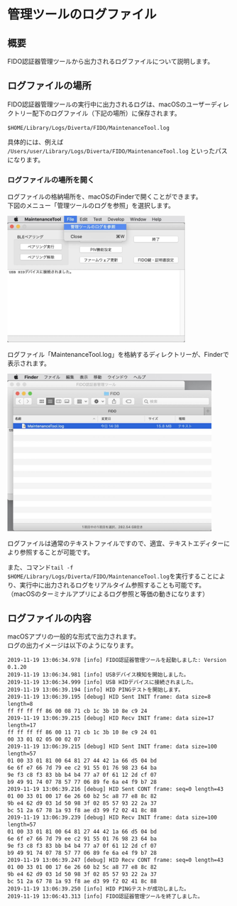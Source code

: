# 管理ツールのログファイル

## 概要
FIDO認証器管理ツールから出力されるログファイルについて説明します。

## ログファイルの場所

FIDO認証器管理ツールの実行中に出力されるログは、macOSのユーザーディレクトリー配下のログファイル（下記の場所）に保存されます。

`$HOME/Library/Logs/Diverta/FIDO/MaintenanceTool.log`

具体的には、例えば `/Users/user/Library/Logs/Diverta/FIDO/MaintenanceTool.log` といったパスになります。

### ログファイルの場所を開く

ログファイルの格納場所を、macOSのFinderで開くことができます。<br>
下図のメニュー「管理ツールのログを参照」を選択します。

<img src="assets02/0002.jpg" width="400">

ログファイル「MaintenanceTool.log」を格納するディレクトリーが、Finderで表示されます。

<img src="assets02/0003.jpg" width="460">

ログファイルは通常のテキストファイルですので、適宜、テキストエディターにより参照することが可能です。

また、コマンド`tail -f $HOME/Library/Logs/Diverta/FIDO/MaintenanceTool.log`を実行することにより、実行中に出力されるログをリアルタイム参照することも可能です。<br>
（macOSのターミナルアプリによるログ参照と等価の動きになります）

## ログファイルの内容

macOSアプリの一般的な形式で出力されます。<br>
ログの出力イメージは以下のようになります。
```
2019-11-19 13:06:34.978 [info] FIDO認証器管理ツールを起動しました: Version 0.1.20
2019-11-19 13:06:34.981 [info] USBデバイス検知を開始しました。
2019-11-19 13:06:34.999 [info] USB HIDデバイスに接続されました。
2019-11-19 13:06:39.194 [info] HID PINGテストを開始します。
2019-11-19 13:06:39.195 [debug] HID Sent INIT frame: data size=8 length=8
ff ff ff ff 86 00 08 71 cb 1c 3b 10 8e c9 24
2019-11-19 13:06:39.215 [debug] HID Recv INIT frame: data size=17 length=17
ff ff ff ff 86 00 11 71 cb 1c 3b 10 8e c9 24 01
00 33 01 02 05 00 02 07
2019-11-19 13:06:39.215 [debug] HID Sent INIT frame: data size=100 length=57
01 00 33 01 81 00 64 81 27 44 42 1a 66 d5 04 bd
6e 6f e7 66 7d 79 ee c2 91 55 01 76 98 23 64 ba
9e f3 c8 f3 83 bb b4 b4 77 a7 0f 61 12 2d cf 07
b9 49 91 74 07 78 57 77 06 89 fe 6a e4 f9 b7 28
2019-11-19 13:06:39.216 [debug] HID Sent CONT frame: seq=0 length=43
01 00 33 01 00 17 6e 26 60 b2 5c a8 77 e8 8c 82
9b e4 62 d9 03 1d 50 98 3f 02 85 57 93 22 2a 37
bc 51 2a 67 78 1a 93 f8 ae d3 99 f2 02 41 8c 88
2019-11-19 13:06:39.239 [debug] HID Recv INIT frame: data size=100 length=57
01 00 33 01 81 00 64 81 27 44 42 1a 66 d5 04 bd
6e 6f e7 66 7d 79 ee c2 91 55 01 76 98 23 64 ba
9e f3 c8 f3 83 bb b4 b4 77 a7 0f 61 12 2d cf 07
b9 49 91 74 07 78 57 77 06 89 fe 6a e4 f9 b7 28
2019-11-19 13:06:39.247 [debug] HID Recv CONT frame: seq=0 length=43
01 00 33 01 00 17 6e 26 60 b2 5c a8 77 e8 8c 82
9b e4 62 d9 03 1d 50 98 3f 02 85 57 93 22 2a 37
bc 51 2a 67 78 1a 93 f8 ae d3 99 f2 02 41 8c 88
2019-11-19 13:06:39.250 [info] HID PINGテストが成功しました。
2019-11-19 13:06:43.313 [info] FIDO認証器管理ツールを終了しました。
```
